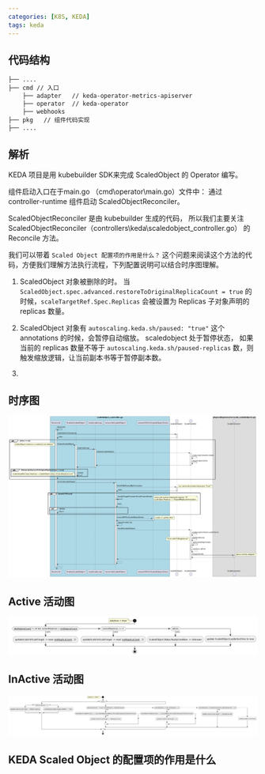 ```yaml
---
categories: [K8S, KEDA]
tags: keda
---
```


## 代码结构
~~~
├── ....
├── cmd // 入口
    ├── adapter   // keda-operator-metrics-apiserver
    ├── operator  // keda-operator
    ├── webhooks
├── pkg   // 组件代码实现
├── ....
~~~

## 解析

KEDA 项目是用 kubebuilder SDK来完成 ScaledObject 的 Operator 编写。

组件启动入口在于main.go （cmd\operator\main.go）文件中： 通过 controller-runtime 组件启动 ScaledObjectReconciler。 

ScaledObjectReconciler 是由 kubebuilder 生成的代码， 所以我们主要关注 ScaledObjectReconciler（controllers\keda\scaledobject_controller.go） 的 Reconcile 方法。

我们可以带着 `Scaled Object 配置项的作用是什么？` 这个问题来阅读这个方法的代码，方便我们理解方法执行流程，下列配置说明可以结合时序图理解。

1. ScaledObject 对象被删除的时。 当 `ScaledObject.spec.advanced.restoreToOriginalReplicaCount = true` 的时候，`scaleTargetRef.Spec.Replicas` 会被设置为 Replicas 子对象声明的 replicas 数量。

2. ScaledObject 对象有 `autoscaling.keda.sh/paused: "true"` 这个 annotations 的时候，会暂停自动缩放。 scaledobject 处于暂停状态，
如果当前的 replicas 数量不等于 `autoscaling.keda.sh/paused-replicas` 数，则触发缩放逻辑，让当前副本书等于暂停副本数。

3. 


## 时序图
![](../assets/images/keda/keda-operator-sq.png)

## Active 活动图
![](../assets/images/keda/keda-operator-active-ad.png)

## InActive 活动图
![](../assets/images/keda/keda-operator-inactive-ad.png)

## KEDA Scaled Object 的配置项的作用是什么

